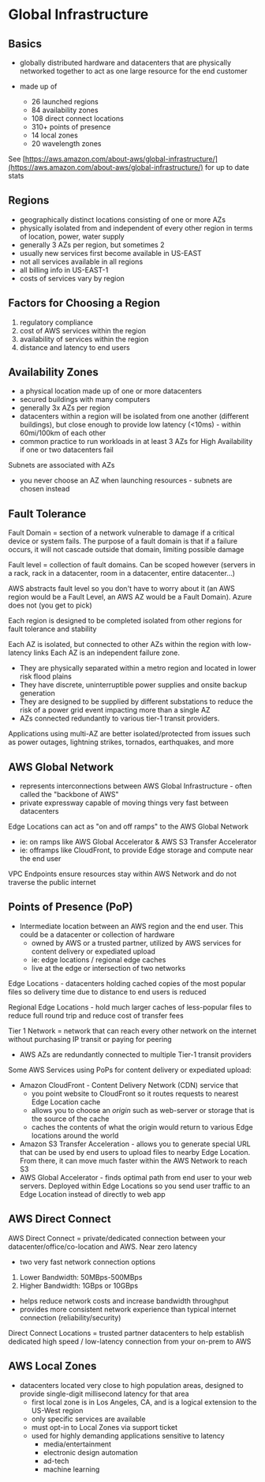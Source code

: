 # Global Infrastructure

## Basics

- globally distributed hardware and datacenters that are physically networked together to act as one large resource for the end customer

- made up of
  - 26 launched regions
  - 84 availability zones
  - 108 direct connect locations
  - 310+ points of presence
  - 14 local zones
  - 20 wavelength zones

See [https://aws.amazon.com/about-aws/global-infrastructure/](https://aws.amazon.com/about-aws/global-infrastructure/) for up to date stats

## Regions

- geographically distinct locations consisting of one or more AZs
- physically isolated from and independent of every other region in terms of location, power, water supply
- generally 3 AZs per region, but sometimes 2
- usually new services first become available in US-EAST
- not all services available in all regions
- all billing info in US-EAST-1
- costs of services vary by region

## Factors for Choosing a Region

1. regulatory compliance
1. cost of AWS services within the region
1. availability of services within the region
1. distance and latency to end users

## Availability Zones

- a physical location made up of one or more datacenters
- secured buildings with many computers
- generally 3x AZs per region
- datacenters within a region will be isolated from one another (different buildings), but close enough to provide low latency (<10ms) - within 60mi/100km of each other
- common practice to run workloads in at least 3 AZs for High Availability if one or two datacenters fail

Subnets are associated with AZs

- you never choose an AZ when launching resources - subnets are chosen instead

## Fault Tolerance

Fault Domain = section of a network vulnerable to damage if a critical device or system fails. The purpose of a fault domain is that if a failure occurs, it will not cascade outside that domain, limiting possible damage

Fault level = collection of fault domains. Can be scoped however (servers in a rack, rack in a datacenter, room in a datacenter, entire datacenter...)

AWS abstracts fault level so you don't have to worry about it (an AWS region would be a Fault Level, an AWS AZ would be a Fault Domain). Azure does not (you get to pick)

Each region is designed to be completed isolated from other regions for fault tolerance and stability

Each AZ is isolated, but connected to other AZs within the region with low-latency links
Each AZ is an independent failure zone.

- They are physically separated within a metro region and located in lower risk flood plains
- They have discrete, uninterruptible power supplies and onsite backup generation
- They are designed to be supplied by different substations to reduce the risk of a power grid event impacting more than a single AZ
- AZs connected redundantly to various tier-1 transit providers.

Applications using multi-AZ are better isolated/protected from issues such as power outages, lightning strikes, tornados, earthquakes, and more

## AWS Global Network

- represents interconnections between AWS Global Infrastructure - often called the "backbone of AWS"
- private expressway capable of moving things very fast between datacenters

Edge Locations can act as "on and off ramps" to the AWS Global Network

- ie: on ramps like AWS Global Accelerator & AWS S3 Transfer Accelerator
- ie: offramps like CloudFront, to provide Edge storage and compute near the end user

VPC Endpoints ensure resources stay within AWS Network and do not traverse the public internet

## Points of Presence (PoP)

- Intermediate location between an AWS region and the end user. This could be a datacenter or collection of hardware
  - owned by AWS or a trusted partner, utilized by AWS services for content delivery or expediated upload
  - ie: edge locations / regional edge caches
  - live at the edge or intersection of two networks

Edge Locations - datacenters holding cached copies of the most popular files so delivery time due to distance to end users is reduced

Regional Edge Locations - hold much larger caches of less-popular files to reduce full round trip and reduce cost of transfer fees

Tier 1 Network = network that can reach every other network on the internet without purchasing IP transit or paying for peering

- AWS AZs are redundantly connected to multiple Tier-1 transit providers

Some AWS Services using PoPs for content delivery or expediated upload:

- Amazon CloudFront - Content Delivery Network (CDN) service that
  - you point website to CloudFront so it routes requests to nearest Edge Location cache
  - allows you to choose an _origin_ such as web-server or storage that is the source of the cache
  - caches the contents of what the origin would return to various Edge locations around the world
- Amazon S3 Transfer Acceleration - allows you to generate special URL that can be used by end users to upload files to nearby Edge Location. From there, it can move much faster within the AWS Network to reach S3
- AWS Global Accelerator - finds optimal path from end user to your web servers. Deployed within Edge Locations so you send user traffic to an Edge Location instead of directly to web app

## AWS Direct Connect

AWS Direct Connect = private/dedicated connection between your datacenter/office/co-location and AWS. Near zero latency

- two very fast network connection options

1. Lower Bandwidth: 50MBps-500MBps
2. Higher Bandwidth: 1GBps or 10GBps

- helps reduce network costs and increase bandwidth throughput
- provides more consistent network experience than typical internet connection (reliability/security)

Direct Connect Locations = trusted partner datacenters to help establish dedicated high speed / low-latency connection from your on-prem to AWS

## AWS Local Zones

- datacenters located very close to high population areas, designed to provide single-digit millisecond latency for that area
  - first local zone is in Los Angeles, CA, and is a logical extension to the US-West region
  - only specific services are available
  - must opt-in to Local Zones via support ticket
  - used for highly demanding applications sensitive to latency
    - media/entertainment
    - electronic design automation
    - ad-tech
    - machine learning
